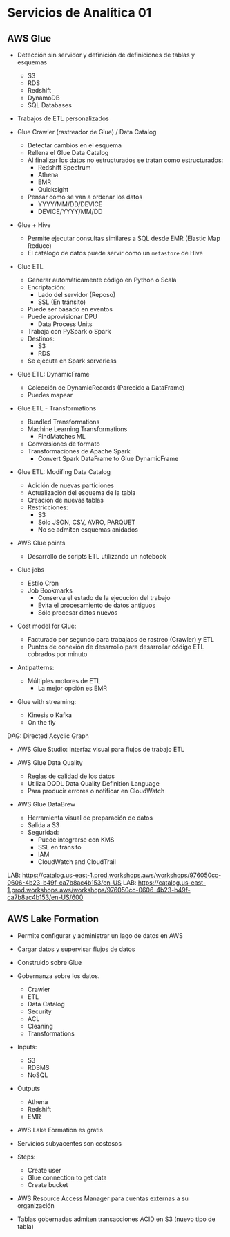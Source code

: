 # Servicios de Analítica 01

## AWS Glue

* Detección sin servidor y definición de definiciones de tablas y esquemas
    * S3 
    * RDS
    * Redshift
    * DynamoDB
    * SQL Databases
* Trabajos de ETL personalizados

* Glue Crawler (rastreador de Glue) / Data Catalog
    * Detectar cambios en el esquema
    * Rellena el Glue Data Catalog
    * Al finalizar los datos no estructurados se tratan como estructurados:
        * Redshift Spectrum
        * Athena
        * EMR
        * Quicksight
    * Pensar cómo se van a ordenar los datos
        * YYYY/MM/DD/DEVICE
        * DEVICE/YYYY/MM/DD

* Glue + Hive 
    * Permite ejecutar consultas similares a SQL desde EMR (Elastic Map Reduce)
    * El catálogo de datos puede servir como un `metastore` de Hive

* Glue ETL
    * Generar automáticamente código en Python o Scala
    * Encriptación:
        * Lado del servidor (Reposo)
        * SSL (En tránsito)
    * Puede ser basado en eventos
    * Puede aprovisionar DPU
        * Data Process Units
    * Trabaja con PySpark o Spark
    * Destinos:
        * S3
        * RDS
    * Se ejecuta en Spark serverless

* Glue ETL: DynamicFrame
    * Colección de DynamicRecords (Parecido a DataFrame)
    * Puedes mapear

* Glue ETL - Transformations
    * Bundled Transformations
    * Machine Learning Transformations
        * FindMatches ML
    * Conversiones de formato
    * Transformaciones de Apache Spark
        * Convert Spark DataFrame to Glue DynamicFrame

* Glue ETL: Modifing Data Catalog
    * Adición de nuevas particiones
    * Actualización del esquema de la tabla
    * Creación de nuevas tablas
    * Restricciones:
        * S3
        * Sólo JSON, CSV, AVRO, PARQUET
        * No se admiten esquemas anidados

* AWS Glue points
    * Desarrollo de scripts ETL utilizando un notebook

* Glue jobs
    * Estilo Cron
    * Job Bookmarks
        * Conserva el estado de la ejecución del trabajo
        * Evita el procesamiento de datos antiguos
        * Sólo procesar datos nuevos

* Cost model for Glue:
    * Facturado por segundo para trabajaos de rastreo (Crawler) y ETL
    * Puntos de conexión de desarrollo para desarrollar código ETL cobrados por minuto

* Antipatterns:
    * Múltiples motores de ETL
        * La mejor opción es EMR

* Glue with streaming:
    * Kinesis o Kafka
    * On the fly

DAG: Directed Acyclic Graph

* AWS Glue Studio: Interfaz visual para flujos de trabajo ETL

* AWS Glue Data Quality
    * Reglas de calidad de los datos
    * Utiliza DQDL Data Quality Definition Language
    * Para producir errores o notificar en CloudWatch

* AWS Glue DataBrew
    * Herramienta visual de preparación de datos
    * Salida a S3
    * Seguridad:
        * Puede integrarse con KMS
        * SSL en tránsito
        * IAM
        * CloudWatch and CloudTrail

LAB: https://catalog.us-east-1.prod.workshops.aws/workshops/976050cc-0606-4b23-b49f-ca7b8ac4b153/en-US
LAB: https://catalog.us-east-1.prod.workshops.aws/workshops/976050cc-0606-4b23-b49f-ca7b8ac4b153/en-US/600

## AWS Lake Formation

* Permite configurar y administrar un lago de datos en AWS
* Cargar datos y supervisar flujos de datos
* Construido sobre Glue
* Gobernanza sobre los datos. 
    * Crawler
    * ETL
    * Data Catalog
    * Security
    * ACL
    * Cleaning
    * Transformations
* Inputs:
    * S3
    * RDBMS
    * NoSQL
* Outputs
    * Athena
    * Redshift
    * EMR
* AWS Lake Formation es gratis
* Servicios subyacentes son costosos

* Steps:
    * Create user
    * Glue connection to get data
    * Create bucket

* AWS Resource Access Manager para cuentas externas a su organización
* Tablas gobernadas admiten transacciones ACID en S3 (nuevo tipo de tabla)